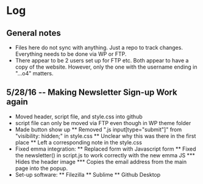 # Log

## General notes
* Files here do not sync with anything. Just a repo to track changes. Everything needs to be done via WP or FTP.
* There appear to be 2 users set up for FTP etc. Both appear to have a copy of the website. However, only the one with the username ending in "...o4" matters.

## 5/28/16 -- Making Newsletter Sign-up Work again
* Moved header, script file, and style.css into github
* script file can only be moved via FTP even though in WP theme folder
* Made button show up 
** Removed ".js input[type="submit"]" from "visibility: hidden;" in style.css
** Unclear why this was there in the first place
** Left a corresponding note in the style.css
* Fixed emma integration:
** Replaced form with Javascript form
** Fixed the newsletter() in script.js to work correctly with the new emma JS
*** Hides the header image
*** Copies the email address from the main page into the popup.
* Set-up software:
** Filezilla
** Sublime
** Github Desktop
